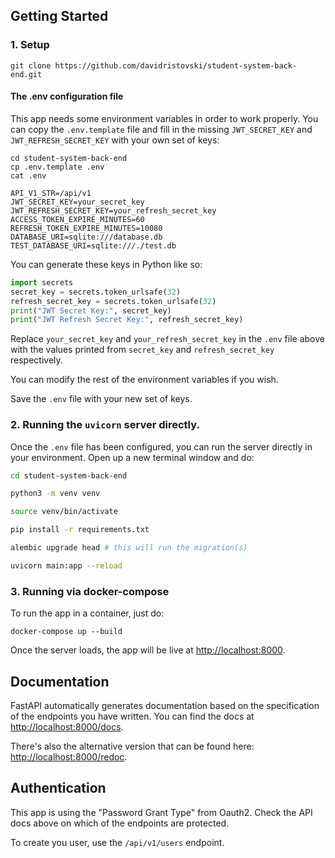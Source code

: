 ##  Getting Started

### 1. Setup

```shell script
git clone https://github.com/davidristovski/student-system-back-end.git
```

#### The .env configuration file

This app needs some environment variables in order to work properly.
You can copy the `.env.template` file and fill in the missing `JWT_SECRET_KEY`
and `JWT_REFRESH_SECRET_KEY` with your own set of keys:

```commandline
cd student-system-back-end
cp .env.template .env
cat .env

API_V1_STR=/api/v1
JWT_SECRET_KEY=your_secret_key
JWT_REFRESH_SECRET_KEY=your_refresh_secret_key
ACCESS_TOKEN_EXPIRE_MINUTES=60
REFRESH_TOKEN_EXPIRE_MINUTES=10080
DATABASE_URI=sqlite:///database.db
TEST_DATABASE_URI=sqlite:///./test.db
```

You can generate these keys in Python like so:

```python
import secrets
secret_key = secrets.token_urlsafe(32)
refresh_secret_key = secrets.token_urlsafe(32)
print("JWT Secret Key:", secret_key)
print("JWT Refresh Secret Key:", refresh_secret_key)
```
Replace `your_secret_key` and `your_refresh_secret_key` in the `.env` file above
with the values printed from `secret_key` and `refresh_secret_key` respectively.

You can modify the rest of the environment variables if you wish.

Save the `.env` file with your new set of keys.

### 2. Running the `uvicorn` server directly.

Once the `.env` file has been configured, you can run the server directly in
your environment. Open up a new terminal window and do:
```bash
cd student-system-back-end

python3 -m venv venv

source venv/bin/activate

pip install -r requirements.txt

alembic upgrade head # this will run the migration(s)

uvicorn main:app --reload
```

### 3. Running via docker-compose

To run the app in a container, just do:
```commandline
docker-compose up --build
```

Once the server loads, the app will be live at [http://localhost:8000](http://localhost:8000).

## Documentation

FastAPI automatically generates documentation based on the specification of the endpoints you have written. You can find the docs at [http://localhost:8000/docs](http://localhost:8000/docs).

There's also the alternative version that can be found here: [http://localhost:8000/redoc](http://localhost:8000/redoc).

## Authentication

This app is using the "Password Grant Type" from Oauth2. Check the API docs above
on which of the endpoints are protected.

To create you user, use the `/api/v1/users` endpoint.
